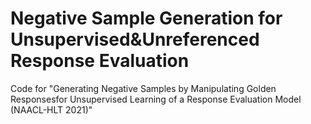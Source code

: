 # Negative Sample Generation for Unsupervised&Unreferenced Response Evaluation
Code for "Generating Negative Samples by Manipulating Golden Responsesfor Unsupervised Learning of a Response Evaluation Model (NAACL-HLT 2021)"
